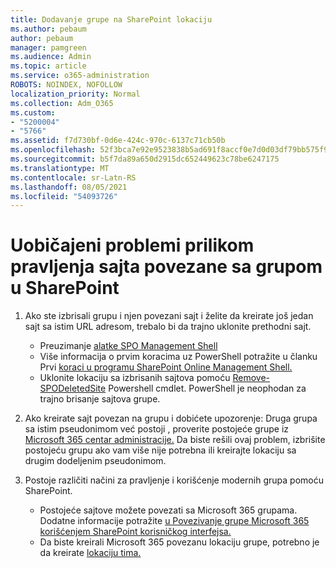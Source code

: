 ```yaml
---
title: Dodavanje grupe na SharePoint lokaciju
ms.author: pebaum
author: pebaum
manager: pamgreen
ms.audience: Admin
ms.topic: article
ms.service: o365-administration
ROBOTS: NOINDEX, NOFOLLOW
localization_priority: Normal
ms.collection: Adm_O365
ms.custom:
- "5200004"
- "5766"
ms.assetid: f7d730bf-0d6e-424c-970c-6137c71cb50b
ms.openlocfilehash: 52f3bca7e92e9523838b5ad691f8accf0e7d0d03df79bb575f93b024e32cf3c4
ms.sourcegitcommit: b5f7da89a650d2915dc652449623c78be6247175
ms.translationtype: MT
ms.contentlocale: sr-Latn-RS
ms.lasthandoff: 08/05/2021
ms.locfileid: "54093726"
---
```

# <a name="common-issues-when-creating-a-group-connected-site-in-sharepoint"></a>Uobičajeni problemi prilikom pravljenja sajta povezane sa grupom u SharePoint

1. Ako ste izbrisali grupu i njen povezani sajt i želite da kreirate još jedan sajt sa istim URL adresom, trebalo bi da trajno uklonite prethodni sajt.

   - Preuzimanje [alatke SPO Management Shell](https://support.office.com/article/introduction-to-the-sharepoint-online-management-shell-c16941c3-19b4-4710-8056-34c034493429)
   - Više informacija o prvim koracima uz PowerShell potražite u članku Prvi [koraci u programu SharePoint Online Management Shell.](/powershell/module/sharepoint-online/remove-sposite)
   - Uklonite lokaciju sa izbrisanih sajtova pomoću [Remove-SPODeletedSite](/powershell/module/sharepoint-online/remove-sposite?view=sharepoint-ps) Powershell cmdlet. PowerShell je neophodan za trajno brisanje sajtova grupe.

1. Ako kreirate sajt povezan na grupu i dobićete upozorenje: Druga grupa sa istim pseudonimom već postoji , proverite postojeće grupe iz [Microsoft 365 centar administracije.](https://admin.microsoft.com/AdminPortal/Home#/groups) Da biste rešili ovaj problem, izbrišite postojeću grupu ako vam više nije potrebna ili kreirajte lokaciju sa drugim dodeljenim pseudonimom.

1. Postoje različiti načini za pravljenje i korišćenje modernih grupa pomoću SharePoint.

   - Postojeće sajtove možete povezati sa Microsoft 365 grupama. Dodatne informacije potražite [u Povezivanje grupe Microsoft 365 korišćenjem SharePoint korisničkog interfejsa.](/sharepoint/dev/transform/modernize-connect-to-office365-group#connect-an-office-365-group-using-the-sharepoint-user-interface)
   - Da biste kreirali Microsoft 365 povezanu lokaciju grupe, potrebno je da kreirate [lokaciju tima.](https://admin.microsoft.com/sharepoint)
